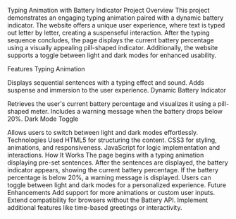 Typing Animation with Battery Indicator
Project Overview
This project demonstrates an engaging typing animation paired with a dynamic battery indicator. The website offers a unique user experience, where text is typed out letter by letter, creating a suspenseful interaction. After the typing sequence concludes, the page displays the current battery percentage using a visually appealing pill-shaped indicator. Additionally, the website supports a toggle between light and dark modes for enhanced usability.

Features
Typing Animation

Displays sequential sentences with a typing effect and sound.
Adds suspense and immersion to the user experience.
Dynamic Battery Indicator

Retrieves the user's current battery percentage and visualizes it using a pill-shaped meter.
Includes a warning message when the battery drops below 20%.
Dark Mode Toggle

Allows users to switch between light and dark modes effortlessly.
Technologies Used
HTML5 for structuring the content.
CSS3 for styling, animations, and responsiveness.
JavaScript for logic implementation and interactions.
How It Works
The page begins with a typing animation displaying pre-set sentences.
After the sentences are displayed, the battery indicator appears, showing the current battery percentage.
If the battery percentage is below 20%, a warning message is displayed.
Users can toggle between light and dark modes for a personalized experience.
Future Enhancements
Add support for more animations or custom user inputs.
Extend compatibility for browsers without the Battery API.
Implement additional features like time-based greetings or interactivity.
